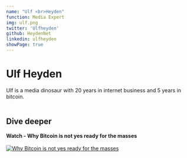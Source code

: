 ```yaml
---
name: "Ulf <br>Heyden"
function: Media Expert
img: ulf.png
twitter: 'Ulfheyden'
github: HeydenNet
linkedin: ulfheyden
showPage: true
---
```


# Ulf Heyden
 
Ulf is a media dinosaur with 20 years in internet business and 5 years in bitcoin.
<br><br>

## Dive deeper


<div class="grid grid-cols-2 gap-5">
<div class="p-3 my-2">

**Watch - Why Bitcoin is not yes ready for the masses**  <br><br>
[![Why Bitcoin is not yes ready for the masses](/content/ulf1.png)](https://www.youtube.com/watch?v=NTSAxtMvz3A/)
</div>



</div>

<br>






